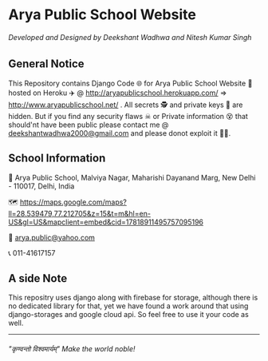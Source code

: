 # Arya Public School Website

###### Developed and Designed by Deekshant Wadhwa and Nitesh Kumar Singh
## General Notice
This Repository contains Django Code 🌐 for Arya Public School Website 🏫 hosted on Heroku ✈️ @ http://aryapublicschool.herokuapp.com/ => http://www.aryapublicschool.net/ . All secrets 🕵 and private keys 🔑 are hidden. But if you find any security flaws ☠ or Private information 😵 that should'nt have been public please contact me @ deekshantwadhwa2000@gmail.com and please donot exploit it 🙏🙏. 

## School Information
🏫 Arya Public School, Malviya Nagar, Maharishi Dayanand Marg, New Delhi - 110017, Delhi, India

🗺️ https://maps.google.com/maps?ll=28.539479,77.212705&z=15&t=m&hl=en-US&gl=US&mapclient=embed&cid=17818911495757095196

📧 arya.public@yahoo.com

📞 011-41617157

## A side Note
This repositry uses django along with firebase for storage, although there is no dedicated library for that, yet we have found a work around that using django-storages and google cloud api. So feel free to use it your code as well.

------------

###### "कृण्वन्तो विश्वमार्यम्" Make the world noble!
